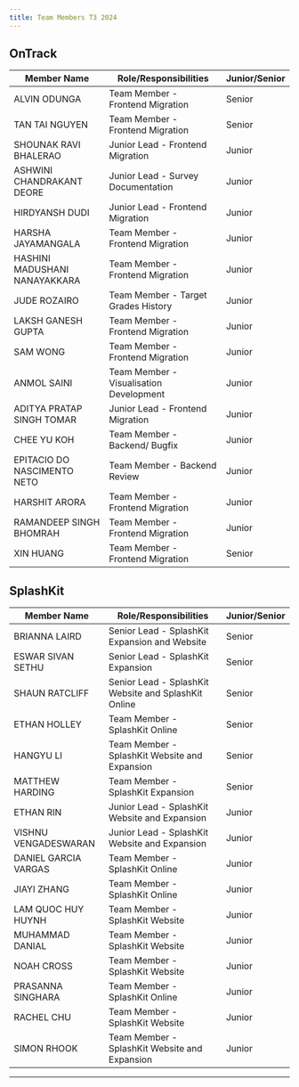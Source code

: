 ```yaml
---
title: Team Members T3 2024
---
```


## OnTrack

| Member Name                   | Role/Responsibilities                           | Junior/Senior |
| ----------------------------- |-------------------------------------------------|---------------|
| ALVIN ODUNGA                  | Team Member - Frontend Migration                | Senior        |
| TAN TAI NGUYEN                | Team Member - Frontend Migration                | Senior        |
| SHOUNAK RAVI BHALERAO         | Junior Lead - Frontend Migration                | Junior        |
| ASHWINI CHANDRAKANT DEORE     | Junior Lead - Survey Documentation              | Junior        |
| HIRDYANSH DUDI                | Junior Lead - Frontend Migration                | Junior        |
| HARSHA JAYAMANGALA            | Team Member - Frontend Migration                | Junior        |
| HASHINI MADUSHANI NANAYAKKARA | Team Member - Frontend Migration                | Junior        |
| JUDE ROZAIRO                  | Team Member - Target Grades History             | Junior        |
| LAKSH GANESH GUPTA            | Team Member - Frontend Migration                | Junior        |
| SAM WONG                      | Team Member - Frontend Migration                | Junior        |
| ANMOL SAINI                   | Team Member - Visualisation Development         | Junior        |
| ADITYA PRATAP SINGH TOMAR     | Junior Lead - Frontend Migration                | Junior        |
| CHEE YU KOH                   | Team Member - Backend/ Bugfix                   | Junior        |
| EPITACIO DO NASCIMENTO NETO   | Team Member - Backend Review                    | Junior        |
| HARSHIT ARORA                 | Team Member - Frontend Migration                | Junior        |
| RAMANDEEP SINGH BHOMRAH       | Team Member - Frontend Migration                | Junior        |
| XIN HUANG                     | Team Member - Frontend Migration                | Senior        |

## SplashKit

| Member Name          | Role/Responsibilities                                | Junior/Senior |
| -------------------- | ---------------------------------------------------- | ------------- |
| BRIANNA LAIRD        | Senior Lead - SplashKit Expansion and Website        | Senior        |
| ESWAR SIVAN SETHU    | Senior Lead - SplashKit Expansion                    | Senior        |
| SHAUN RATCLIFF       | Senior Lead - SplashKit Website and SplashKit Online | Senior        |
| ETHAN HOLLEY         | Team Member - SplashKit Online                       | Senior        |
| HANGYU LI            | Team Member - SplashKit Website and Expansion        | Senior        |
| MATTHEW HARDING      | Team Member - SplashKit Expansion                    | Senior        |
| ETHAN RIN            | Junior Lead - SplashKit Website and Expansion        | Junior        |
| VISHNU VENGADESWARAN | Junior Lead - SplashKit Website and Expansion        | Junior        |
| DANIEL GARCIA VARGAS | Team Member - SplashKit Online                       | Junior        |
| JIAYI ZHANG          | Team Member - SplashKit Online                       | Junior        |
| LAM QUOC HUY HUYNH   | Team Member - SplashKit Website                      | Junior        |
| MUHAMMAD DANIAL      | Team Member - SplashKit Website                      | Junior        |
| NOAH CROSS           | Team Member - SplashKit Website                      | Junior        |
| PRASANNA SINGHARA    | Team Member - SplashKit Online                       | Junior        |
| RACHEL CHU           | Team Member - SplashKit Website                      | Junior        |
| SIMON RHOOK          | Team Member - SplashKit Website and Expansion        | Junior        |

---
